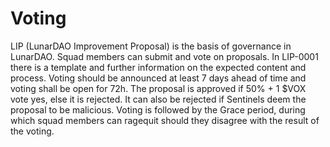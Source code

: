 # Voting

LIP (LunarDAO Improvement Proposal) is the basis of governance in LunarDAO. Squad members can submit and vote on proposals. In LIP-0001 there is a template and further information on the expected content and process. Voting should be announced at least 7 days ahead of time and voting shall be open for 72h. The proposal is approved if 50% + 1 $VOX vote yes, else it is rejected. It can also be rejected if Sentinels deem the proposal to be malicious. Voting is followed by the Grace period, during which squad members can ragequit should they disagree with the result of the voting.